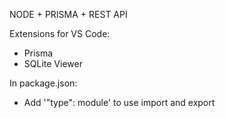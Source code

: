 NODE + PRISMA + REST API

Extensions for VS Code:
- Prisma
- SQLite Viewer

In package.json:
- Add '"type": module' to use import and export
